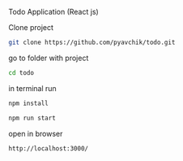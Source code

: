 Todo Application (React js)

Clone project
```bash
git clone https://github.com/pyavchik/todo.git
```
go to folder with project
```bash
cd todo
```
in terminal run
```bash
npm install
```
```bash
npm run start
```
open in browser
```browser
http://localhost:3000/
```

